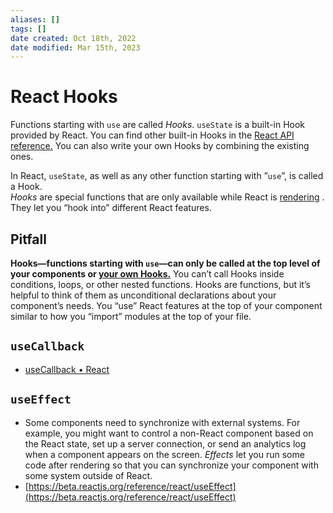 ```yaml
---
aliases: []
tags: []
date created: Oct 18th, 2022
date modified: Mar 15th, 2023
---
```


# React Hooks
Functions starting with `use` are called _Hooks_. `useState` is a built-in Hook provided by React. You can find other built-in Hooks in the [React API reference.](https://beta.reactjs.org/apis/react) You can also write your own Hooks by combining the existing ones.

In React, `useState`, as well as any other function starting with ”`use`”, is called a Hook.  
_Hooks_ are special functions that are only available while React is [rendering](https://beta.reactjs.org/learn/render-and-commit#step-1-trigger-a-render) . They let you “hook into” different React features.

## Pitfall
**Hooks—functions starting with `use`—can only be called at the top level of your components or [your own Hooks.](https://beta.reactjs.org/learn/reusing-logic-with-custom-hooks)** You can’t call Hooks inside conditions, loops, or other nested functions. Hooks are functions, but it’s helpful to think of them as unconditional declarations about your component’s needs. You “use” React features at the top of your component similar to how you “import” modules at the top of your file.

## `useCallback`
- [useCallback • React](https://beta.reactjs.org/reference/react/useCallback)

## `useEffect`
- Some components need to synchronize with external systems. For example, you might want to control a non-React component based on the React state, set up a server connection, or send an analytics log when a component appears on the screen. _Effects_ let you run some code after rendering so that you can synchronize your component with some system outside of React.
- [https://beta.reactjs.org/reference/react/useEffect](https://beta.reactjs.org/reference/react/useEffect)
